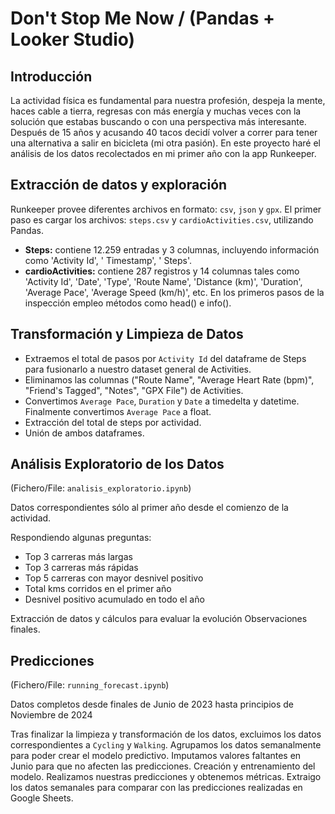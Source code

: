 # Don't Stop Me Now / (Pandas + Looker Studio)
## Introducción
La actividad física es fundamental para nuestra profesión, despeja la mente, haces cable a tierra, regresas con más energía y muchas veces con la solución que estabas buscando o con una perspectiva más interesante. Después de 15 años y acusando 40 tacos decidí volver a correr para tener una alternativa a salir en bicicleta (mi otra pasión). En este proyecto haré el análisis de los datos recolectados en mi primer año con la app Runkeeper.

## Extracción de datos y exploración
Runkeeper provee diferentes archivos en formato: `csv`, `json` y `gpx`. El primer paso es cargar los archivos: `steps.csv` y `cardioActivities.csv`, utilizando Pandas.
* **Steps:** contiene 12.259 entradas y 3 columnas, incluyendo información como 'Activity Id', ' Timestamp', ' Steps'.
* **cardioActivities:** contiene 287 registros y 14 columnas tales como 'Activity Id', 'Date', 'Type', 'Route Name', 'Distance (km)', 'Duration', 'Average Pace', 'Average Speed (km/h)', etc.
En los primeros pasos de la inspección empleo métodos como head() e info().

## Transformación y Limpieza de Datos
+ Extraemos el total de pasos por `Activity Id` del dataframe de Steps para fusionarlo a nuestro dataset general de Activities.
+ Eliminamos las columnas ("Route Name", "Average Heart Rate (bpm)", "Friend's Tagged", "Notes", "GPX File") de Activities.
+ Convertimos `Average Pace`, `Duration` y `Date` a timedelta y datetime. Finalmente convertimos `Average Pace` a float. 
+ Extracción del total de steps por actividad.
+ Unión de ambos dataframes.
  
## Análisis Exploratorio de los Datos
(Fichero/File: `analisis_exploratorio.ipynb`)

Datos correspondientes sólo al primer año desde el comienzo de la actividad.

Respondiendo algunas preguntas:
+ Top 3 carreras más largas
+ Top 3 carreras más rápidas
+ Top 5 carreras con mayor desnivel positivo
+ Total kms corridos en el primer año
+ Desnivel positivo acumulado en todo el año

Extracción de datos y cálculos para evaluar la evolución
Observaciones finales.

## Predicciones
(Fichero/File: `running_forecast.ipynb`)

Datos completos desde finales de Junio de 2023 hasta principios de Noviembre de 2024 

Tras finalizar la limpieza y transformación de los datos, excluimos los datos correspondientes a `Cycling` y `Walking`.
Agrupamos los datos semanalmente para poder crear el modelo predictivo.
Imputamos valores faltantes en Junio para que no afecten las predicciones.
Creación y entrenamiento del modelo.
Realizamos nuestras predicciones y obtenemos métricas.
Extraigo los datos semanales para comparar con las predicciones realizadas en Google Sheets.

